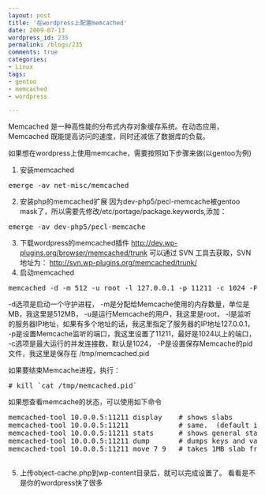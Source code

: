 ```yaml
---
layout: post
title: '在wordpress上配置memcached'
date: 2009-07-13
wordpress_id: 235
permalink: /blogs/235
comments: true
categories:
- Linux
tags:
- gentoo
- memcached
- wordpress

---
```

Memcached 是一种高性能的分布式内存对象缓存系统。在动态应用，Memcached 既能提高访问的速度，同时还减低了数据库的负载。

如果想在wordpress上使用memcache，需要按照如下步骤来做(以gentoo为例)
1. 安装memcached
<pre class="prettyprint linenums">
emerge -av net-misc/memcached
</pre>
2. 安装php的memcached扩展
因为dev-php5/pecl-memcache被gentoo mask了，所以需要先修改/etc/portage/package.keywords,添加：
<pre lang="bash>
dev-php5/pecl-memcache ~amd64
</pre>
然后在安装dev-php5/pecl-memcache
<pre class="prettyprint linenums">
emerge -av dev-php5/pecl-memcache
</pre>
3. 下载wordpress的memcached插件
<a href="http://dev.wp-plugins.org/browser/memcached/trunk">http://dev.wp-plugins.org/browser/memcached/trunk</a>
可以通过 SVN 工具去获取，SVN 地址为：
<a href="http://svn.wp-plugins.org/memcached/trunk/">http://svn.wp-plugins.org/memcached/trunk/</a>
4. 启动memcached
<pre class="prettyprint linenums">
memcached -d -m 512 -u root -l 127.0.0.1 -p 11211 -c 1024 -P /tmp/memcached.pid
</pre>
-d选项是启动一个守护进程，
-m是分配给Memcache使用的内存数量，单位是MB，我这里是512MB，
-u是运行Memcache的用户，我这里是root，
-l是监听的服务器IP地址，如果有多个地址的话，我这里指定了服务器的IP地址127.0.0.1，
-p是设置Memcache监听的端口，我这里设置了11211，最好是1024以上的端口，
-c选项是最大运行的并发连接数，默认是1024，
-P是设置保存Memcache的pid文件，我这里是保存在 /tmp/memcached.pid

如果要结束Memcache进程，执行：
<pre class="prettyprint linenums">
# kill `cat /tmp/memcached.pid`
</pre>

如果想查看memcache的状态，可以使用如下命令
<pre class="prettyprint linenums">
memcached-tool 10.0.0.5:11211 display    # shows slabs
memcached-tool 10.0.0.5:11211            # same.  (default is display)
memcached-tool 10.0.0.5:11211 stats      # shows general stats
memcached-tool 10.0.0.5:11211 dump       # dumps keys and values
memcached-tool 10.0.0.5:11211 move 7 9   # takes 1MB slab from class #7
                                                                             #  to class #9.
</pre>

5. 上传object-cache.php到wp-content目录后，就可以完成设置了。 看看是不是你的wordpress快了很多
